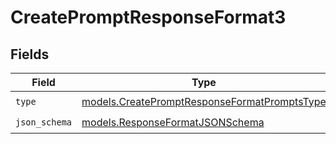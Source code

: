 # CreatePromptResponseFormat3


## Fields

| Field                                                                                              | Type                                                                                               | Required                                                                                           | Description                                                                                        |
| -------------------------------------------------------------------------------------------------- | -------------------------------------------------------------------------------------------------- | -------------------------------------------------------------------------------------------------- | -------------------------------------------------------------------------------------------------- |
| `type`                                                                                             | [models.CreatePromptResponseFormatPromptsType](../models/createpromptresponseformatpromptstype.md) | :heavy_check_mark:                                                                                 | N/A                                                                                                |
| `json_schema`                                                                                      | [models.ResponseFormatJSONSchema](../models/responseformatjsonschema.md)                           | :heavy_check_mark:                                                                                 | N/A                                                                                                |